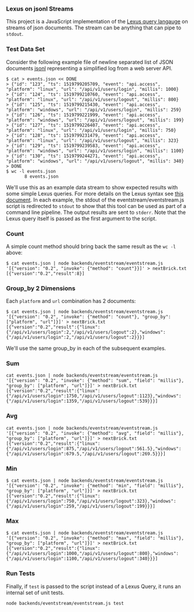 ### Lexus on jsonl Streams

This project is a JavaScript implementation of the [Lexus query langauge](https://github.com/appcelerator/lexus) on streams of json documents. The stream can be anything that can pipe to `stdout`.

### Test Data Set

Consider the following example file of newline separated list of JSON documents [jsonl](http://jsonlines.org/) representing a simplified log from a web server API.

```
$ cat > events.json << DONE
> {"id": "123", "ts": 1519799205709, "event": "api.access", "platform": "linux", "url": "/api/v1/users/login", "millis": 1000}
> {"id": "124", "ts": 1519799210760, "event": "api.access", "platform": "linux", "url": "/api/v1/users/logout", "millis": 800}
> {"id": "125", "ts": 1519799215430, "event": "api.access", "platform": "windows", "url": "/api/v1/users/login", "millis": 259}
> {"id": "126", "ts": 1519799221999, "event": "api.access", "platform": "windows", "url": "/api/v1/users/logout", "millis": 199}
> {"id": "127", "ts": 1519799226407, "event": "api.access", "platform": "linux", "url": "/api/v1/users/login", "millis": 750}
> {"id": "128", "ts": 1519799231479, "event": "api.access", "platform": "linux", "url": "/api/v1/users/logout", "millis": 323}
> {"id": "129", "ts": 1519799239583, "event": "api.access", "platform": "windows", "url": "/api/v1/users/login", "millis": 1100}
> {"id": "130", "ts": 1519799244271, "event": "api.access", "platform": "windows", "url": "/api/v1/users/logout", "millis": 340}
> DONE
$ wc -l events.json
       8 events.json
```
We'll use this as an example data stream to show expected results with some simple Lexus queries.
For more details on the Lexus syntax see [this document](https://github.com/appcelerator/lexus-spec/blob/master/spec/v0.2/docs/Getting-Started-With-Lexus.md).
In each example, the stdout of the eventstream/eventstream.js script is redirected to `stdout` to show that this tool can be used as part of a command line pipeline.
The output results are sent to `stderr`.
Note that the Lexus query itself is passed as the first argument to the script.

### Count

A simple count method should bring back the same result as the `wc -l` above:

```
$ cat events.json | node backends/eventstream/eventstream.js '[{"version": "0.2", "invoke": {"method": "count"}}]' > nextBrick.txt
[{"version":"0.2","result":8}]
```

### Group_by 2 Dimensions

Each `platform` and `url` combination has 2 documents:

```
$ cat events.json | node backends/eventstream/eventstream.js '[{"version": "0.2", "invoke": {"method": "count"}, "group_by": ["platform", "url"]}]' > nextBrick.txt
[{"version":"0.2","result":{"linux":{"/api/v1/users/login":2,"/api/v1/users/logout":2},"windows":{"/api/v1/users/login":2,"/api/v1/users/logout":2}}}]
```

We'll use the same group_by in each of the subsequent examples.

### Sum

```
cat events.json | node backends/eventstream/eventstream.js '[{"version": "0.2", "invoke": {"method": "sum", "field": "millis"}, "group_by": ["platform", "url"]}]' > nextBrick.txt
[{"version":"0.2","result":{"linux":{"/api/v1/users/login":1750,"/api/v1/users/logout":1123},"windows":{"/api/v1/users/login":1359,"/api/v1/users/logout":539}}}]
```

### Avg

```
cat events.json | node backends/eventstream/eventstream.js '[{"version": "0.2", "invoke": {"method": "avg", "field": "millis"}, "group_by": ["platform", "url"]}]' > nextBrick.txt
[{"version":"0.2","result":{"linux":{"/api/v1/users/login":875,"/api/v1/users/logout":561.5},"windows":{"/api/v1/users/login":679.5,"/api/v1/users/logout":269.5}}}]
```

### Min

```
$ cat events.json | node backends/eventstream/eventstream.js '[{"version": "0.2", "invoke": {"method": "min", "field": "millis"}, "group_by": ["platform", "url"]}]' > nextBrick.txt
[{"version":"0.2","result":{"linux":{"/api/v1/users/login":750,"/api/v1/users/logout":323},"windows":{"/api/v1/users/login":259,"/api/v1/users/logout":199}}}]
```

### Max

```
$ cat events.json | node backends/eventstream/eventstream.js '[{"version": "0.2", "invoke": {"method": "max", "field": "millis"}, "group_by": ["platform", "url"]}]' > nextBrick.txt
[{"version":"0.2","result":{"linux":{"/api/v1/users/login":1000,"/api/v1/users/logout":800},"windows":{"/api/v1/users/login":1100,"/api/v1/users/logout":340}}}]
```

### Run Tests

Finally, if `test` is passed to the script instead of a Lexus Query, it runs an internal set of unit tests.

```
node backends/eventstream/eventstream.js test
```
